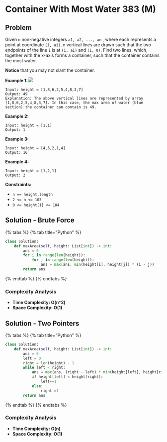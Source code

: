 # Container With Most Water 383 \(M\)

## Problem

Given `n` non-negative integers `a1, a2, ..., an` , where each represents a point at coordinate `(i, ai)`. `n` vertical lines are drawn such that the two endpoints of the line `i` is at `(i, ai)` and `(i, 0)`. Find two lines, which, together with the x-axis forms a container, such that the container contains the most water.

**Notice** that you may not slant the container.

**Example 1:**![](https://s3-lc-upload.s3.amazonaws.com/uploads/2018/07/17/question_11.jpg)

```text
Input: height = [1,8,6,2,5,4,8,3,7]
Output: 49
Explanation: The above vertical lines are represented by array [1,8,6,2,5,4,8,3,7]. In this case, the max area of water (blue section) the container can contain is 49.
```

**Example 2:**

```text
Input: height = [1,1]
Output: 1
```

**Example 3:**

```text
Input: height = [4,3,2,1,4]
Output: 16
```

**Example 4:**

```text
Input: height = [1,2,1]
Output: 2
```

**Constraints:**

* `n == height.length`
* `2 <= n <= 105`
* `0 <= height[i] <= 104`

## Solution - Brute Force

{% tabs %}
{% tab title="Python" %}
```python
class Solution:
    def maxArea(self, height: List[int]) -> int:
        ans = 0
        for i in range(len(height)):
            for j in range(len(height)):
                ans = max(ans, min(height[i], height[j]) * (i - j))
        return ans
```
{% endtab %}
{% endtabs %}

### Complexity Analysis

* **Time Complexity: O\(n^2\)**
* **Space Complexity: O\(1\)**

## Solution - Two Pointers

{% tabs %}
{% tab title="Python" %}
```python
class Solution:
    def maxArea(self, height: List[int]) -> int:
        ans = 0
        left = 0
        right = len(height) - 1
        while left < right:
            ans = max(ans, (right - left) * min(height[left], height[right]))
            if height[left] < height[right]:
                left+=1
            else:
                right-=1
        return ans
```
{% endtab %}
{% endtabs %}

### Complexity Analysis

* **Time Complexity: O\(n\)**
* **Space Complexity: O\(1\)**

